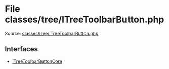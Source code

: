 File classes/tree/ITreeToolbarButton.php
=========

Source: [classes/tree/ITreeToolbarButton.php](https://github.com/PrestaShop/PrestaShop/blob/1.6.0.7/classes/tree/ITreeToolbarButton.php)

Interfaces
----------

* [ITreeToolbarButtonCore](interface.ITreeToolbarButtonCore.md)


